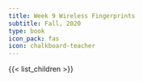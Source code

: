 ```yaml
---
title: Week 9 Wireless Fingerprints
subtitle: Fall, 2020
type: book
icon_pack: fas
icon: chalkboard-teacher
---
```


{{< list_children >}}
